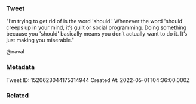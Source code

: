 ### Tweet
"I’m trying to get rid of is the word 'should.' Whenever the word 'should' creeps up in your mind, it’s guilt or social programming. Doing something because you 'should' basically means you don’t actually want to do it. It’s just making you miserable."

@naval

### Metadata
Tweet ID: 1520623044175314944
Created At: 2022-05-01T04:36:00.000Z

### Related

